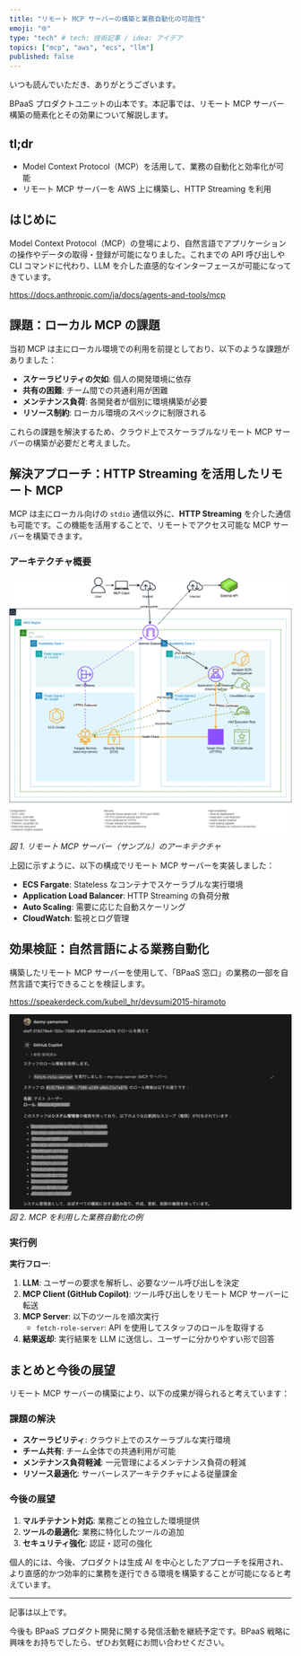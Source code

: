 ```yaml
---
title: "リモート MCP サーバーの構築と業務自動化の可能性"
emoji: "🌐"
type: "tech" # tech: 技術記事 / idea: アイデア
topics: ["mcp", "aws", "ecs", "llm"]
published: false
---
```


いつも読んでいただき、ありがとうございます。

BPaaS プロダクトユニットの山本です。本記事では、リモート MCP サーバー構築の簡素化とその効果について解説します。

## tl;dr

- Model Context Protocol（MCP）を活用して、業務の自動化と効率化が可能
- リモート MCP サーバーを AWS 上に構築し、HTTP Streaming を利用

## はじめに

Model Context Protocol（MCP）の登場により、自然言語でアプリケーションの操作やデータの取得・登録が可能になりました。これまでの API 呼び出しや CLI コマンドに代わり、LLM を介した直感的なインターフェースが可能になってきています。

https://docs.anthropic.com/ja/docs/agents-and-tools/mcp

## 課題：ローカル MCP の課題

当初 MCP は主にローカル環境での利用を前提としており、以下のような課題がありました：

- **スケーラビリティの欠如**: 個人の開発環境に依存
- **共有の困難**: チーム間での共通利用が困難
- **メンテナンス負荷**: 各開発者が個別に環境構築が必要
- **リソース制約**: ローカル環境のスペックに制限される

これらの課題を解決するため、クラウド上でスケーラブルなリモート MCP サーバーの構築が必要だと考えました。

## 解決アプローチ：HTTP Streaming を活用したリモート MCP

MCP は主にローカル向けの `stdio` 通信以外に、**HTTP Streaming** を介した通信も可能です。この機能を活用することで、リモートでアクセス可能な MCP サーバーを構築できます。

### アーキテクチャ概要

![architecture](/images/d9bf5168a3784b-d.png)
*図 1. リモート MCP サーバー（サンプル）のアーキテクチャ*

上図に示すように、以下の構成でリモート MCP サーバーを実装しました：

- **ECS Fargate**: Stateless なコンテナでスケーラブルな実行環境
- **Application Load Balancer**: HTTP Streaming の負荷分散
- **Auto Scaling**: 需要に応じた自動スケーリング
- **CloudWatch**: 監視とログ管理

## 効果検証：自然言語による業務自動化

構築したリモート MCP サーバーを使用して、「BPaaS 窓口」の業務の一部を自然言語で実行できることを検証します。

https://speakerdeck.com/kubell_hr/devsumi2015-hiramoto

![example](/images/d9bf5168a3784b-a.png)
*図 2. MCP を利用した業務自動化の例*

### 実行例

**実行フロー**:

1. **LLM**: ユーザーの要求を解析し、必要なツール呼び出しを決定
1. **MCP Client (GitHub Copilot)**: ツール呼び出しをリモート MCP サーバーに転送
1. **MCP Server**: 以下のツールを順次実行
   - `fetch-role-server`: API を使用してスタッフのロールを取得する
1. **結果返却**: 実行結果を LLM に送信し、ユーザーに分かりやすい形で回答

## まとめと今後の展望

リモート MCP サーバーの構築により、以下の成果が得られると考えています：

### 課題の解決

- **スケーラビリティ**: クラウド上でのスケーラブルな実行環境
- **チーム共有**: チーム全体での共通利用が可能
- **メンテナンス負荷軽減**: 一元管理によるメンテナンス負荷の軽減
- **リソース最適化**: サーバーレスアーキテクチャによる従量課金

### 今後の展望

1. **マルチテナント対応**: 業務ごとの独立した環境提供
1. **ツールの最適化**: 業務に特化したツールの追加
1. **セキュリティ強化**: 認証・認可の強化

個人的には、今後、プロダクトは生成 AI を中心としたアプローチを採用され、より直感的かつ効率的に業務を遂行できる環境を構築することが可能になると考えています。

---

記事は以上です。

今後も BPaaS プロダクト開発に関する発信活動を継続予定です。BPaaS 戦略に興味をお持ちでしたら、ぜひお気軽にお問い合わせください。
